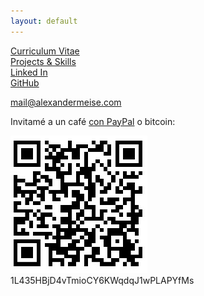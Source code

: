 ```yaml
---
layout: default
---
```

[Curriculum Vitae](https://alexmeise.github.io/cv)  
[Projects & Skills](http://alexmeise.github.io/projects)  
[Linked In](https://www.linkedin.com/in/alexander-meise-7574a153/)  
[GitHub](https://github.com/alexmeise)  

mail@alexandermeise.com  

  













Invitamé a un café [con PayPal](https://www.paypal.me/MeiseVillar) o bitcoin:
  
![Acepto bitcoin](btc.jpg)  
1L435HBjD4vTmioCY6KWqdqJ1wPLAPYfMs
